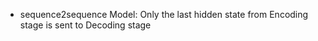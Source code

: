 * sequence2sequence Model: Only the last hidden state from Encoding stage is sent to Decoding stage




